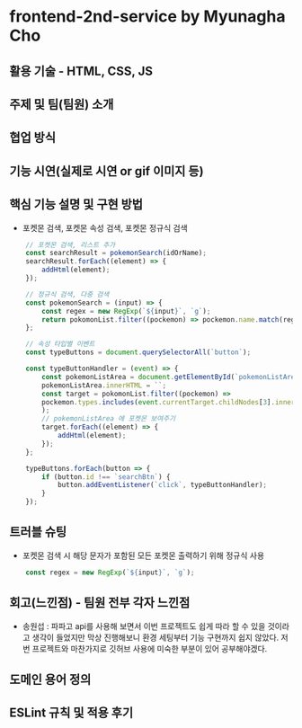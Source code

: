 # frontend-2nd-service by Myunagha Cho

## 활용 기술 - HTML, CSS, JS

## 주제 및 팀(팀원) 소개

## 협업 방식

## 기능 시연(실제로 시연 or gif 이미지 등)

## 핵심 기능 설명 및 구현 방법

- 포켓몬 검색, 포켓몬 속성 검색, 포켓몬 정규식 검색

``` javascript
    // 포켓몬 검색, 리스트 추가
    const searchResult = pokemonSearch(idOrName);
    searchResult.forEach((element) => {
        addHtml(element);
    });
```

``` javascript
    // 정규식 검색, 다중 검색
    const pokemonSearch = (input) => {
        const regex = new RegExp(`${input}`, `g`);
        return pokomonList.filter((pockemon) => pockemon.name.match(regex));
    };
```

``` javascript
    // 속성 타입별 이벤트
    const typeButtons = document.querySelectorAll(`button`);

    const typeButtonHandler = (event) => {
        const pokemonListArea = document.getElementById(`pokemonListArea`);
        pokemonListArea.innerHTML = ``;
        const target = pokomonList.filter((pockemon) =>
        pockemon.types.includes(event.currentTarget.childNodes[3].innerText),
        );
        // pokemonListArea 에 포켓몬 보여주기
        target.forEach((element) => {
            addHtml(element);
        });
    };

    typeButtons.forEach(button => {
        if (button.id !== `searchBtn`) {
            button.addEventListener(`click`, typeButtonHandler);
        }
    });
```

## 트러블 슈팅

- 포켓몬 검색 시 해당 문자가 포함된 모든 포켓몬 출력하기 위해 정규식 사용

``` javascript
    const regex = new RegExp(`${input}`, `g`);
```

## 회고(느낀점) - 팀원 전부 각자 느낀점

- 송원섭 : 파파고 api를 사용해 보면서 이번 프로젝트도 쉽게 따라 할 수 있을 것이라고 생각이 들었지만 막상 진행해보니 환경 세팅부터 기능 구현까지 쉽지 않았다. 저번 프로젝트와 마찬가지로 깃허브 사용에 미숙한 부분이 있어 공부해야겠다.

## 도메인 용어 정의

## ESLint 규칙 및 적용 후기
